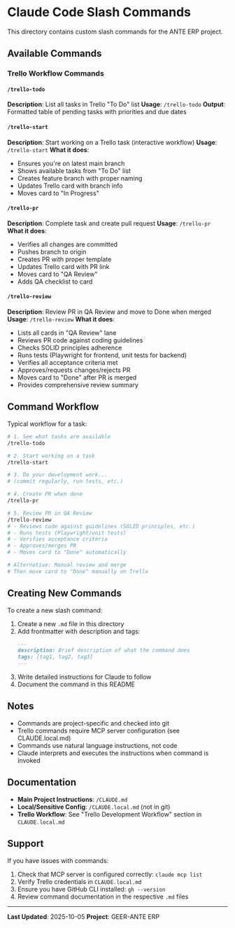 # Claude Code Slash Commands

This directory contains custom slash commands for the ANTE ERP project.

## Available Commands

### Trello Workflow Commands

#### `/trello-todo`
**Description**: List all tasks in Trello "To Do" list
**Usage**: `/trello-todo`
**Output**: Formatted table of pending tasks with priorities and due dates

#### `/trello-start`
**Description**: Start working on a Trello task (interactive workflow)
**Usage**: `/trello-start`
**What it does**:
- Ensures you're on latest main branch
- Shows available tasks from "To Do" list
- Creates feature branch with proper naming
- Updates Trello card with branch info
- Moves card to "In Progress"

#### `/trello-pr`
**Description**: Complete task and create pull request
**Usage**: `/trello-pr`
**What it does**:
- Verifies all changes are committed
- Pushes branch to origin
- Creates PR with proper template
- Updates Trello card with PR link
- Moves card to "QA Review"
- Adds QA checklist to card

#### `/trello-review`
**Description**: Review PR in QA Review and move to Done when merged
**Usage**: `/trello-review`
**What it does**:
- Lists all cards in "QA Review" lane
- Reviews PR code against coding guidelines
- Checks SOLID principles adherence
- Runs tests (Playwright for frontend, unit tests for backend)
- Verifies all acceptance criteria met
- Approves/requests changes/rejects PR
- Moves card to "Done" after PR is merged
- Provides comprehensive review summary

## Command Workflow

Typical workflow for a task:

```bash
# 1. See what tasks are available
/trello-todo

# 2. Start working on a task
/trello-start

# 3. Do your development work...
# (commit regularly, run tests, etc.)

# 4. Create PR when done
/trello-pr

# 5. Review PR in QA Review
/trello-review
# - Reviews code against guidelines (SOLID principles, etc.)
# - Runs tests (Playwright/unit tests)
# - Verifies acceptance criteria
# - Approves/merges PR
# - Moves card to "Done" automatically

# Alternative: Manual review and merge
# Then move card to "Done" manually on Trello
```

## Creating New Commands

To create a new slash command:

1. Create a new `.md` file in this directory
2. Add frontmatter with description and tags:
   ```markdown
   ---
   description: Brief description of what the command does
   tags: [tag1, tag2, tag3]
   ---
   ```
3. Write detailed instructions for Claude to follow
4. Document the command in this README

## Notes

- Commands are project-specific and checked into git
- Trello commands require MCP server configuration (see CLAUDE.local.md)
- Commands use natural language instructions, not code
- Claude interprets and executes the instructions when command is invoked

## Documentation

- **Main Project Instructions**: `/CLAUDE.md`
- **Local/Sensitive Config**: `/CLAUDE.local.md` (not in git)
- **Trello Workflow**: See "Trello Development Workflow" section in `CLAUDE.local.md`

## Support

If you have issues with commands:
1. Check that MCP server is configured correctly: `claude mcp list`
2. Verify Trello credentials in `CLAUDE.local.md`
3. Ensure you have GitHub CLI installed: `gh --version`
4. Review command documentation in the respective `.md` files

---
**Last Updated**: 2025-10-05
**Project**: GEER-ANTE ERP
